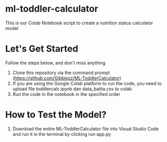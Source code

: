 # ml-toddler-calculator
This is our Colab Notebook script to create a nutrition status calculator model

# Let's Get Started
Follow the steps below, and don't miss anything
1. Clone this repository via the command prompt
  (https://github.com/Gibbiezz/ML-ToddlerCalculator)
2. If you are using the Google Colab platform to run the code, you need to upload file toddlercalc.ipynb dan data_balita.csv to colab
3. Run the code in the notebook in the specified order

# How to Test the Model?
1. Download the entire ML-ToddlerCalculator file into Visual Studio Code and run it in the terminal by clicking run app.py

